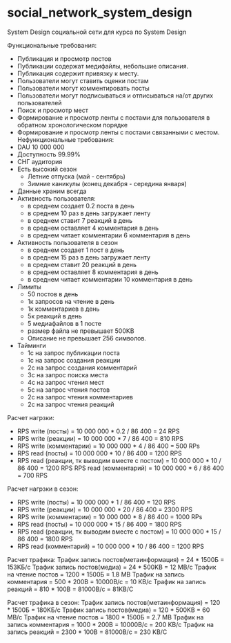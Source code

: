 # social_network_system_design

System Design социальной сети для курса по System Design

Функциональные требования:
- Публикация и просмотр постов
- Публикации содержат медифайлы, небольшие описания.
- Публикация  содержит привязку к месту.
- Пользователи могут ставить оценки постам
- Пользователи могут комментировать посты
- Пользователи могут подписываться и отписываться на/от других пользователей
- Поиск и просмотр мест
- Формирование и просмотр ленты с постами для пользователя в обратном хронологическом порядке
- Формирование и просмотр ленты  с постами связанными с местом.
Нефункциональные требования:
- DAU 10 000 000
- Доступность 99.99%
- СНГ аудитория
- Есть высокий сезон
   - Летние отпуска (май - сентябрь)
   - Зимние каникулы (конец декабря - середина января)
- Данные храним всегда
- Активность пользователя:
  - в среднем создает 0.2 поста в день
  - в среднем 10 раз в день загружает ленту
  - в среднем ставит 7 реакций в день
  - в среднем оставляет 4 комментария в день
  - в среднем читает комментарии 6 комментария в день
- Активность пользователя в сезон
  - в среднем создает 1 пост в день
  - в среднем 15 раз в день загружает ленту
  - в среднем ставит 20 реакций в день
  - в среднем оставляет 8 комментария в день
  - в среднем читает комментарии 10 комментария в день
- Лимиты
  - 50 постов в день
  - 1к запросов на чтение в день
  - 1к комментариев в день
  - 5к реакций в день
  - 5 медиафайлов в 1 посте
  - размер файла не превышает 500KB
  - Описание не превышает 256 символов.
- Тайминги
  - 1с на запрос публикации поста
  - 1с на запрос создания реакции
  - 2с на запрос создания комментарий
  - 3с на запрос поиска места
  - 4c на запрос чтения мест
  - 5с на запрос чтения постов
  - 2с на запрос чтения комментариев 
  - 2с на запрос чтения реакций
  
Расчет нагрзки:
- RPS write (посты) = 10 000 000 * 0.2 / 86 400 = 24 RPS
- RPS write (реакции) = 10 000 000 * 7 / 86 400 = 810 RPS
- RPS write (комментарии) = 10 000 000 * 4 / 86 400 = 500 RPs
- RPS read (посты) = 10 000 000 * 10 / 86 400 = 1200 RPS
- RPS read (реакции, тк выводим вместе с постом) = 10 000 000 * 10 / 86 400 = 1200 RPS
RPS read (комментарий) = 10 000 000 * 6 / 86 400 = 700 RPS

Расчет нагрзки в сезон:
- RPS write (посты) = 10 000 000 * 1 / 86 400 = 120 RPS
- RPS write (реакции) = 10 000 000 * 20 / 86 400 = 2300 RPS
- RPS write (комментарии) = 10 000 000 * 8 / 86 400 = 1000 RPs
- RPS read (посты) = 10 000 000 * 15 / 86 400 = 1800 RPS
- RPS read (реакции, тк выводим вместе с постом) = 10 000 000 * 15 / 86 400 = 1800 RPS
- RPS read (комментарий) = 10 000 000 * 10 / 86 400 = 1200 RPS

Расчет трафика:
Трафик запись постов(метаинформация) = 24 * 1500Б = 153KБ/с
Трафик запись постов(медиа) = 24 * 500KB = 12 MB/c
Трафик на чтение постов = 1200 * 1500Б = 1.8 MB
Трафик на запись комментария = 500 * 200B = 10000B/с = 10 KB/c
Трафик на запись реакций = 810 * 100B = 81000B/c = 81KB/C

Расчет трафика в сезон:
Трафик запись постов(метаинформация) = 120 * 1500Б = 180KБ/с
Трафик запись постов(медиа) = 120 * 500KB = 60 MB/c
Трафик на чтение постов = 1800 * 1500Б = 2.7 MB
Трафик на запись комментария = 1000 * 200B = 10000B/с = 200 KB/c
Трафик на запись реакций = 2300 * 100B = 81000B/c = 230 KB/C

